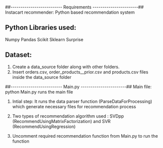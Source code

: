##-------------------------- Requirements -----------------------##
Instacart recommender: Python based recommendation system

Python Libraries used:
------------------------------------------------------------------
Numpy
Pandas
Scikit
Sklearn
Surprise

Dataset:
------------------------------------------------------------------
1. Create a data_source folder along with other folders.
2. Insert 
   orders.csv, order_products__prior.csv and products.csv 
   files inside the data_source folder

##-------------------------- Main.py -----------------------##
Main file:
python Main.py
runs the main file

1. Intial step: It runs the data parser function (ParseDataForProcessing)
   which generate necessary files for recommendation process
2. Two types of recommendation algorithm used : 
   SVDpp (RecommendUsingMatrixFactorization)
   and 
   SVR (RecommendUsingRegression)

3. Uncomment required recommendation function from Main.py to run
   the function